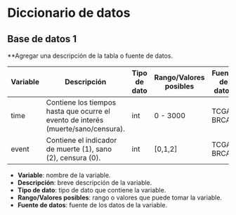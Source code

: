 # Diccionario de datos

## Base de datos 1

**Agregar una descripción de la tabla o fuente de datos.

| Variable | Descripción | Tipo de dato | Rango/Valores posibles | Fuente de datos |
| --- | --- | --- | --- | --- |
| time | Contiene los tiempos hasta que ocurre el evento de interés (muerte/sano/censura). | int | 0 - 3000 | TCGA-BRCA |
| event | Contiene el indicador de muerte (1), sano (2), censura (0). | int | [0,1,2] | TCGA-BRCA |


- **Variable**: nombre de la variable.
- **Descripción**: breve descripción de la variable.
- **Tipo de dato**: tipo de dato que contiene la variable.
- **Rango/Valores posibles**: rango o valores que puede tomar la variable.
- **Fuente de datos**: fuente de los datos de la variable.



